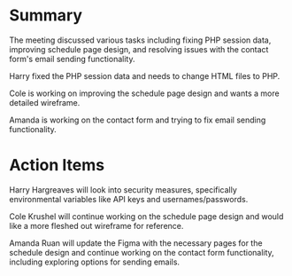 # Summary

The meeting discussed various tasks including fixing PHP session data, improving schedule page design, and resolving issues with the contact form's email sending functionality.

Harry fixed the PHP session data and needs to change HTML files to PHP.

Cole is working on improving the schedule page design and wants a more detailed wireframe.

Amanda is working on the contact form and trying to fix email sending functionality.

# Action Items

Harry Hargreaves will look into security measures, specifically environmental variables like API keys and usernames/passwords.

Cole Krushel will continue working on the schedule page design and would like a more fleshed out wireframe for reference.

Amanda Ruan will update the Figma with the necessary pages for the schedule design and continue working on the contact form functionality, including exploring options for sending emails.